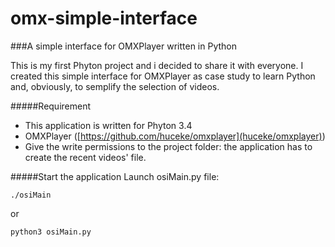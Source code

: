 # omx-simple-interface
###A simple interface for OMXPlayer written in Python

This is my first Phyton project and i decided to share it with everyone.
I created this simple interface for OMXPlayer as case study to learn Python and, obviously, to semplify the selection of videos.

#####Requirement
* This application is written for Phyton 3.4
* OMXPlayer ([https://github.com/huceke/omxplayer](huceke/omxplayer))
* Give the write permissions to the project folder: the application has to create the recent videos' file.


#####Start the application
Launch osiMain.py file:

`./osiMain`

or

`python3 osiMain.py`
